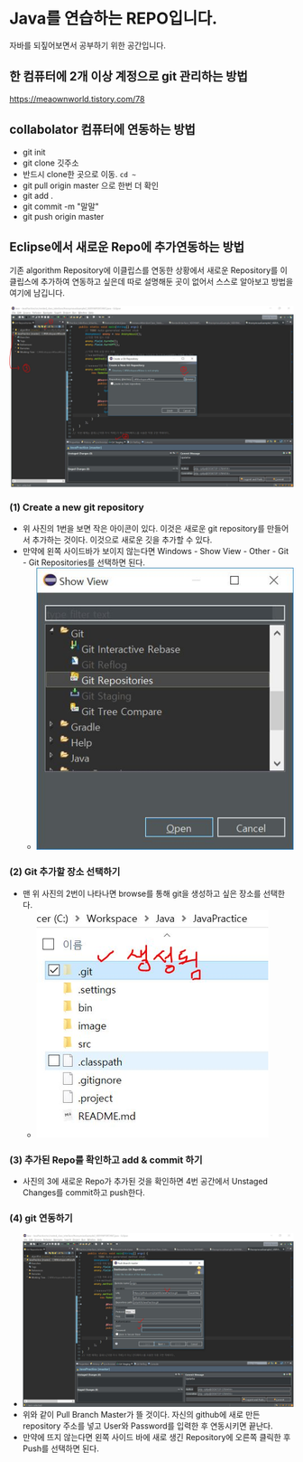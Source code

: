 # Java를 연습하는 REPO입니다.

자바를 되짚어보면서 공부하기 위한 공간입니다.

## 한 컴퓨터에 2개 이상 계정으로 git 관리하는 방법
https://meaownworld.tistory.com/78

## collabolator 컴퓨터에 연동하는 방법
- git init
- git clone 깃주소
- 반드시 clone한 곳으로 이동. `cd ~`
- git pull origin master 으로 한번 더 확인
- git add .
- git commit -m "말말"
- git push origin master


## Eclipse에서 새로운 Repo에 추가연동하는 방법

기존  algorithm  Repository에 이클립스를 연동한 상황에서 새로운 Repository를 이클립스에 추가하여 연동하고 싶은데 따로 설명해둔 곳이 없어서 스스로 알아보고 방법을 여기에 남깁니다.

![AddNewGit1](./image/AddNewGit1.JPG)

### (1) Create a new git repository

- 위 사진의 1번을 보면 작은 아이콘이 있다. 이것은 새로운 git repository를 만들어서 추가하는 것이다. 이것으로 새로운 깃을 추가할 수 있다.
- 만약에 왼쪽 사이드바가 보이지 않는다면 Windows - Show View - Other - Git - Git Repositories를  선택하면 된다.
  - ![AddNewGit3](/image/AddNewGit3.JPG)



### (2) Git 추가할 장소 선택하기

- 맨 위 사진의 2번이 나타나면 browse를 통해 git을 생성하고 싶은 장소를 선택한다.
  - ![AddNewGit4](/image/AddNewGit4.JPG)



### (3) 추가된 Repo를 확인하고 add & commit 하기

- 사진의 3에 새로운 Repo가 추가된 것을 확인하면 4번 공간에서 Unstaged Changes를 commit하고 push한다.



### (4) git 연동하기

- ![AddNewGit2](/image/AddNewGit2.JPG)
- 위와 같이 Pull Branch Master가 뜰 것이다. 자신의 github에 새로 만든 repository 주소를 넣고 User와 Password를 입력한 후 연동시키면 끝난다.
- 만약에 뜨지 않는다면 왼쪽 사이드 바에 새로 생긴 Repository에 오른쪽 클릭한 후 Push를 선택하면 된다.
